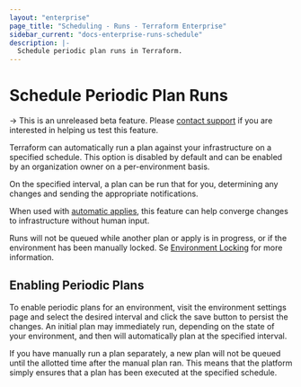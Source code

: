 ```yaml
---
layout: "enterprise"
page_title: "Scheduling - Runs - Terraform Enterprise"
sidebar_current: "docs-enterprise-runs-schedule"
description: |-
  Schedule periodic plan runs in Terraform.
---
```



# Schedule Periodic Plan Runs

-> This is an unreleased beta feature. Please
<a href="mailto:support@hashicorp.com">contact support</a> if you are interested
in helping us test this feature.

Terraform can automatically run a plan against your infrastructure on a
specified schedule. This option is disabled by default and can be enabled by an
organization owner on a per-environment basis.

On the specified interval, a plan can be run that for you, determining any
changes and sending the appropriate notifications.

When used with [automatic applies](/docs/enterprise-legacy/runs/automatic-applies.html), this feature can help converge
changes to infrastructure without human input.

Runs will not be queued while another plan or apply is in progress, or if the
environment has been manually locked. Se
[Environment Locking](/docs/enterprise-legacy/runs#environment-locking) for more
 information.

## Enabling Periodic Plans

To enable periodic plans for an environment, visit the environment settings page
and select the desired interval and click the save button to persist the
changes. An initial plan may immediately run, depending on the state of your
environment, and then will automatically plan at the specified interval.

If you have manually run a plan separately, a new plan will not be queued until
the allotted time after the manual plan ran. This means that the platform simply
ensures that a plan has been executed at the specified schedule.
